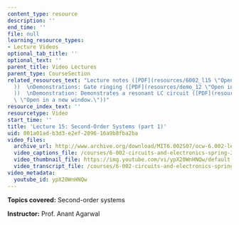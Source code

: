 ```yaml
---
content_type: resource
description: ''
end_time: ''
file: null
learning_resource_types:
- Lecture Videos
optional_tab_title: ''
optional_text: ''
parent_title: Video Lectures
parent_type: CourseSection
related_resources_text: "Lecture notes ([PDF](resources/6002_l15 \"Open in a new window.\"\
  ))  \nDemonstrations: Gate ringing ([PDF](resources/demo_12 \"Open in a new window.\"\
  ))  \nDemonstration: Demonstrates a resonant LC circuit ([PDF](resources/demo_23\
  \ \"Open in a new window.\"))"
resource_index_text: ''
resourcetype: Video
start_time: ''
title: 'Lecture 15: Second-Order Systems (part 1)'
uid: 001a01ad-b3d3-e2ef-2096-16a9b8fba2ba
video_files:
  archive_url: http://www.archive.org/download/MIT6.002S07/ocw-6.002-lec-mit-10250-28oct2003-220k.mp4
  video_captions_file: /courses/6-002-circuits-and-electronics-spring-2007/ffa3f5b1a4835fbfaed2b1fcf6174fe7_ypX20WnHNQw.vtt
  video_thumbnail_file: https://img.youtube.com/vi/ypX20WnHNQw/default.jpg
  video_transcript_file: /courses/6-002-circuits-and-electronics-spring-2007/e9f88675e88b1ec5e6f5798fef6138b4_ypX20WnHNQw.pdf
video_metadata:
  youtube_id: ypX20WnHNQw
---
```


**Topics covered:** Second-order systems

**Instructor:** Prof. Anant Agarwal